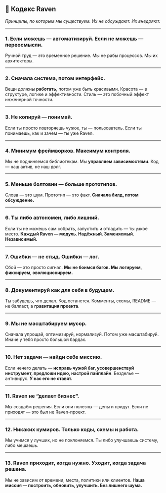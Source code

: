 ## 🦅 **Кодекс Raven**

*Принципы, по которым мы существуем. Их не обсуждают. Их внедряют.*

---

### 1. **Если можешь — автоматизируй. Если не можешь — переосмысли.**

Ручной труд — это временное решение. Мы не рабы процессов. Мы их архитекторы.

---

### 2. **Сначала система, потом интерфейс.**

Вещи должны **работать**, потом уже быть красивыми.
Красота — в структуре, логике и эффективности. Стиль — это побочный эффект инженерной точности.

---

### 3. **Не копируй — понимай.**

Если ты просто повторяешь чужое, ты — пользователь.
Если ты понимаешь, как и зачем — ты уже Raven.

---

### 4. **Минимум фреймворков. Максимум контроля.**

Мы не подчиняемся библиотекам. Мы **управляем зависимостями**.
Код — наш актив, не наш долг.

---

### 5. **Меньше болтовни — больше прототипов.**

Слова — это шум.
Прототип — это факт.
**Сначала билд, потом обсуждение.**

---

### 6. **Ты либо автономен, либо лишний.**

Если ты не можешь сам собрать, запустить и отладить — ты узкое место.
**Каждый Raven — модуль. Надёжный. Заменяемый. Независимый.**

---

### 7. **Ошибки — не стыд. Ошибки — лог.**

Сбой — это просто сигнал.
**Мы не боимся багов. Мы логируем, фиксируем, эволюционируем.**

---

### 8. **Документируй как для себя в будущем.**

Ты забудешь, что делал. Код останется.
Комменты, схемы, README — не балласт, а **гравитация проекта**.

---

### 9. **Мы не масштабируем мусор.**

Сначала упрощай, оптимизируй, нормализуй.
Потом уже масштабируй. Иначе у тебя просто большой бардак.

---

### 10. **Нет задачи — найди себе миссию.**

Если нечего делать — **исправь чужой баг, усовершенствуй инструмент, предложи идею, настрой пайплайн**.
Безделье — антивирус. **У нас его не ставят.**

---

### 11. **Raven не “делает бизнес”.**

Мы создаём решения.
Если они полезны — деньги придут.
Если не приходят — это был не Raven-проект.

---

### 12. **Никаких кумиров. Только коды, схемы и работа.**

Мы учимся у лучших, но не поклоняемся.
Ты либо улучшаешь систему, либо мешаешь.

---

### 13. **Raven приходит, когда нужно. Уходит, когда задача решена.**

Мы не зависим от времени, места, политики или клиентов.
**Наша миссия — построить, обновить, улучшить. Без лишнего шума.**


